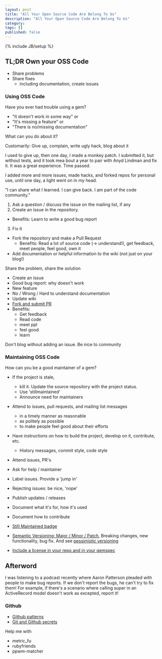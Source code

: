```yaml
---
layout: post
title: "All Your Open Source Code Are Belong To Us"
description: "All Your Open Source Code Are Belong To Us"
category:
tags: []
published: false
---
```

{% include JB/setup %}

## TL;DR Own your OSS Code

* Share problems
* Share fixes
  * including documentation, create issues

### Using OSS Code

Have you ever had trouble using a gem?

* "It doesn't work in some way" or
* "It's missing a feature" or
* "There is no/missing documentation"

What can you do about it?

Customarily:  Give up, complain, write ugly hack, blog about it

I used to give up, then one day, I made a monkey patch.  I submitted it, but without tests, and it took mea bout a year
to pair with Anyd Lindman and fix it. It was a great experience. Time passed.

I added more and more issues, made hacks, and forked repos for personal use, until one day, a light went on in my head.

"I can share what I learned. I can give back. I am part of the code community."

1. Ask a question / discuss the issue on the mailing list, if any
2. Create an issue in the repository.
  * Benefits: Learn to write a good bug report
3. Fix it
  * Fork the repository and make a Pull Request
    * Benefits: Read a lot of source code (-> understand!), get feedback, meet people, feel good, own it
  * Add documentation or helpful information to the wiki (not just on your blog!)

Share the problem, share the solution

* Create an issue
 * Good bug report: why doesn't work
 * New feature
 * No / Wrong / Hard to understand documentation
* Update wiki
* [Fork and submit PR](http://www.element84.com/github-pull-requests-made-easy.html)
 * Benefits:
   - Get feedback
   - Read code
   - meet ppl
   - feel good
   - learn

Don't blog without adding an issue. Be nice to community

### Maintaining OSS Code

How can you be a good maintainer of a gem?

* If the project is stale,
  * kill it.  Update the source repository with the project status.
  * Use 'stillmaintained'
  * Announce need for maintainers
* Attend to issues, pull requests, and mailing list messages
  * in a timely manner as reasonable
  * as politely as possible
  * to make people feel good about their efforts
* Have instructions on how to build the project, develop on it, contribute, etc.
  * History messages, commit style, code style

* Attend issues, PR's
* Ask for help / maintainer
* Label issues. Provide a 'jump in'
* Rejecting issues: be nice, 'nope'
* Publish updates / releases
* Document what it's for, how it's used
* Document how to contribute
* [Still Maintained badge](http://stillmaintained.com)
* [Semantic Versioning: Major / Minor / Patch](http://semver.org), Breaking changes, new functionality, bug fix. And see [pessimistic versioning](http://joncairns.com/2013/07/using-the-pessimistic-version-constraint-operator-with-ruby-gem-versions/)
* [Include a license in your repo and in your gemspec](https://github.com/bf4/gemproject/issues/1)

## Afterword

I was listening to a podcast recently where Aaron Patterson pleaded with people to make bug reports.  If we don't report the bugs,
he can't try to fix them!  For example, if there's a scenario where calling super in an ActiveRecord model doesn't work as excepted,
report it!

### Github

* [Github patterns](http://blog.quickpeople.co.uk/2013/07/10/useful-github-patterns/)
* [Git and Github secrets](http://zachholman.com/talk/more-git-and-github-secrets/)

Help me with

* metric_fu
* rubyfriends
* ppwm-matcher
